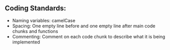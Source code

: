 ## Coding Standards:
- Naming variables: camelCase
- Spacing: One empty line before and one empty line after main code chunks and functions
- Commenting: Comment on each code chunk to describe what it is being implemented